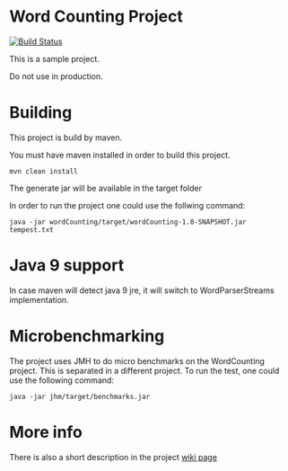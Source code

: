 # Word Counting Project

[![Build Status](https://travis-ci.org/irimia-dragos/wordCountingProject.png)](https://travis-ci.org/irimia-dragos/wordCountingProject)

This is a sample project.

Do not use in production.



# Building

This project is build by maven.

You must have maven installed in order to build this project.
```
mvn clean install
```
The generate jar will be available in the target folder

In order to run the project one could use the follwing command:
```
java -jar wordCounting/target/wordCounting-1.0-SNAPSHOT.jar tempest.txt
```

# Java 9 support
In case maven will detect java 9 jre, it will switch to WordParserStreams implementation.

# Microbenchmarking
The project uses JMH to do micro benchmarks on the WordCounting project.
This is separated in a different project.
To run the test, one could use the following command:
```
java -jar jhm/target/benchmarks.jar
```


# More info
There is also a short description in the project [wiki page](https://github.com/irimia-dragos/countingWordsProject/wiki)
